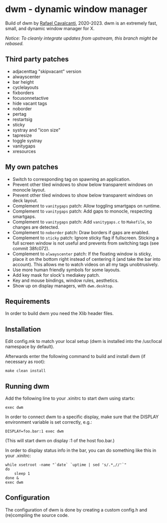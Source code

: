 # dwm - dynamic window manager

Build of dwm by [Rafael Cavalcanti](https://rafaelc.org/dev), 2020-2023. dwm is an extremely fast, small, and dynamic window manager for X.

_Notice: To cleanly integrate updates from upstream, this branch might be rebased._

## Third party patches

- adjacenttag "skipvacant" version
- alwayscenter
- bar height
- cyclelayouts
- fixborders
- focusonnetactive
- hide vacant tags
- noborder
- pertag
- restartsig
- sticky
- systray and "icon size"
- tapresize
- toggle systray
- vanitygaps
- xresources

## My own patches

- Switch to corresponding tag on spawning an application.
- Prevent other tiled windows to show below transparent windows on monocle layout.
- Prevent other tiled windows to show below transparent windows on deck layout.
- Complement to `vanitygaps` patch: Allow toggling smartgaps on runtime.
- Complement to `vanitygaps` patch: Add gaps to monocle, respecting smartgaps.
- Complement to `vanitygaps` patch: Add `vanitygaps.c` to `Makefile`, so changes are detected.
- Complement to `noborder` patch: Draw borders if gaps are enabled.
- Complement to `sticky` patch: Ignore sticky flag if fullscreen. Sticking a full screen window is not useful and prevents from switching tags (see commit 38fc072).
- Complement to `alwayscenter` patch: If the floating window is sticky, place it on the bottom right instead of centering it (and take the bar into account). This allows me to watch videos on all my tags unobtrusively.
- Use more human friendly symbols for some layouts.
- Add key mask for slock's mediakey patch.
- Key and mouse bindings, window rules, aesthetics.
- Show up on display managers, with `dwm.desktop`.

## Requirements

In order to build dwm you need the Xlib header files.

## Installation

Edit config.mk to match your local setup (dwm is installed into
the /usr/local namespace by default).

Afterwards enter the following command to build and install dwm (if
necessary as root):

    make clean install

## Running dwm

Add the following line to your .xinitrc to start dwm using startx:

    exec dwm

In order to connect dwm to a specific display, make sure that
the DISPLAY environment variable is set correctly, e.g.:

    DISPLAY=foo.bar:1 exec dwm

(This will start dwm on display :1 of the host foo.bar.)

In order to display status info in the bar, you can do something
like this in your .xinitrc:

    while xsetroot -name "`date` `uptime | sed 's/.*,//'`"
    do
    	sleep 1
    done &
    exec dwm

## Configuration

The configuration of dwm is done by creating a custom config.h
and (re)compiling the source code.
